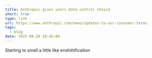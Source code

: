 ```yaml
---
title: Anthropic gives users data control choice  
short: true
type: link
url: https://www.anthropic.com/news/updates-to-our-consumer-terms
tags:
  - blog
date: 2025-08-28 16:45:00
---
```


Starting to smell a little like enshittification